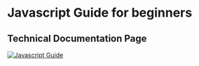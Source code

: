 # Javascript Guide for beginners
## Technical Documentation Page
<a href="http://mightyjoetech.com/Javascript-Guide//"><img src="https://lh3.googleusercontent.com/wxMHvnuBkIB5v9iWBHIigeTjEz2CbH6XGjSVT7cMuOAKG8-20eZ_0mqfvDlwvfJlVg0BIhusZPsPFwbaLKWNDjKkx4nOYZFbHRqqu1cPzJiadkCHmBLy1TTOBAnmGjVwugI4_7O4tsvYJQdacIM_BShWH9KZ7dQeLcOQrAAGgKnWWhyO0oAh66nVUWckpP3VTa6DGMbUQN8FffJPKsHrC__GCv1sMue0QOOvF5T34S48hoUhw66ek0bAhcP4iIL4bPsVBHOKGhrNPEG-raIMoZ1faZuNdpYaI2JSb3kL8bzgeb7gtokupfo8f9T6pdzXeDi2gshjT697cy31bOaR_1LZl8M9RAbuGKn7mMtgqJxJ-xsR1NtMw153oKBBc0FVG6VhBHs65Shmao7J6fL5ixIpc4DQTbQSd1PNmhTGg60syQ6KgFyrlhjWuWlQIIqJJ8DaDP5llF14NtzTz3ssmVmC8dx-VzskR-a_YocDl3KGI9jxpznUF-6s9Yb42QekAYMPMtvRxoeLIivG9Hpor8COfg07zqfTb8NYGZ5pJFgbEMT0eRSbbD3qK_97Qcpriau5fJJArO1yjPtbR2O44NAf-zLgke8-eIRh8_Vdu2rtgNcYXPLbzQ=w1119-h622-no" alt="Javascript Guide"></a>
